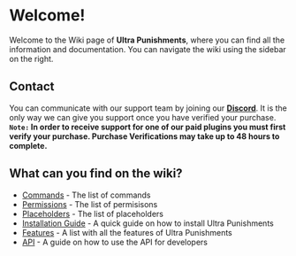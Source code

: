# Welcome!
Welcome to the Wiki page of **Ultra Punishments**, where you can find all the information and documentation. You can navigate the wiki using the sidebar on the right.
<br>

## Contact
You can communicate with our support team by joining our **[Discord](https://ultrapunishments.com/discord)**. It is the only way we can give you support once you have verified your purchase.
<br>
**`Note:` In order to receive support for one of our paid plugins you must first verify your purchase. Purchase Verifications may take up to 48 hours to complete.**
<br>

## What can you find on the wiki?
- [Commands](./overview/commands) - The list of commands
- [Permissions](./overview/permissions) - The list of permisisons
- [Placeholders](./overview/placeholders) - The list of placeholders
- [Installation Guide](./installation) - A quick guide on how to install Ultra Punishments
- [Features](./features) - A list with all the features of Ultra Punishments
- [API](./api) - A guide on how to use the API for developers
